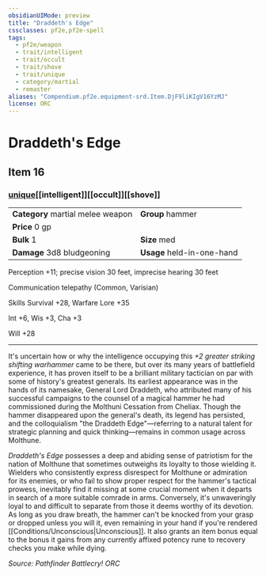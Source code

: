 ```yaml
---
obsidianUIMode: preview
title: "Draddeth's Edge"
cssclasses: pf2e,pf2e-spell
tags:
  - pf2e/weapon
  - trait/intelligent
  - trait/occult
  - trait/shove
  - trait/unique
  - category/martial
  - remaster
aliases: "Compendium.pf2e.equipment-srd.Item.DjF9liKIgV16YzMJ"
license: ORC
---
```

# Draddeth's Edge
## Item 16
### [unique](unique "Unique Rarity Trait")[[intelligent]][[occult]][[shove]]

|  |  |
| -- | -- |
| **Category** martial melee weapon | **Group** hammer |
| **Price** 0 gp |  |
| **Bulk** 1 | **Size** med |
| **Damage** 3d8 bludgeoning  | **Usage** held-in-one-hand |



Perception +11; precise vision 30 feet, imprecise hearing 30 feet

Communication telepathy (Common, Varisian)

Skills Survival +28, Warfare Lore +35

Int +6, Wis +3, Cha +3

Will +28

* * *

It's uncertain how or why the intelligence occupying this _+2 greater striking shifting warhammer_ came to be there, but over its many years of battlefield experience, it has proven itself to be a brilliant military tactician on par with some of history's greatest generals. Its earliest appearance was in the hands of its namesake, General Lord Draddeth, who attributed many of his successful campaigns to the counsel of a magical hammer he had commissioned during the Molthuni Cessation from Cheliax. Though the hammer disappeared upon the general's death, its legend has persisted, and the colloquialism "the Draddeth Edge"—referring to a natural talent for strategic planning and quick thinking—remains in common usage across Molthune.

_Draddeth's Edge_ possesses a deep and abiding sense of patriotism for the nation of Molthune that sometimes outweighs its loyalty to those wielding it. Wielders who consistently express disrespect for Molthune or admiration for its enemies, or who fail to show proper respect for the hammer's tactical prowess, inevitably find it missing at some crucial moment when it departs in search of a more suitable comrade in arms. Conversely, it's unwaveringly loyal to and difficult to separate from those it deems worthy of its devotion. As long as you draw breath, the hammer can't be knocked from your grasp or dropped unless you will it, even remaining in your hand if you're rendered [[Conditions/Unconscious|Unconscious]]. It also grants an item bonus equal to the bonus it gains from any currently affixed potency rune to recovery checks you make while dying.

*Source: Pathfinder Battlecry!*
*ORC*